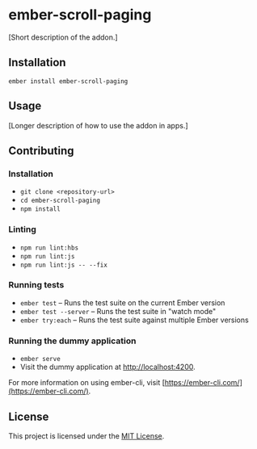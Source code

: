 ember-scroll-paging
==============================================================================

[Short description of the addon.]

Installation
------------------------------------------------------------------------------

```
ember install ember-scroll-paging
```


Usage
------------------------------------------------------------------------------

[Longer description of how to use the addon in apps.]


Contributing
------------------------------------------------------------------------------

### Installation

* `git clone <repository-url>`
* `cd ember-scroll-paging`
* `npm install`

### Linting

* `npm run lint:hbs`
* `npm run lint:js`
* `npm run lint:js -- --fix`

### Running tests

* `ember test` – Runs the test suite on the current Ember version
* `ember test --server` – Runs the test suite in "watch mode"
* `ember try:each` – Runs the test suite against multiple Ember versions

### Running the dummy application

* `ember serve`
* Visit the dummy application at [http://localhost:4200](http://localhost:4200).

For more information on using ember-cli, visit [https://ember-cli.com/](https://ember-cli.com/).

License
------------------------------------------------------------------------------

This project is licensed under the [MIT License](LICENSE.md).
